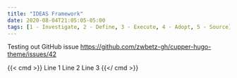 ```yaml
---
title: "IDEAS Framework"
date: 2020-08-04T21:05:05-05:00
tags: [1 - Investigate, 2 - Define, 3 - Execute, 4 - Adopt, 5 - Source]
---
```


Testing out GitHub issue https://github.com/zwbetz-gh/cupper-hugo-theme/issues/42

{{< cmd >}}
Line 1
Line 2
Line 3
{{</ cmd >}}
